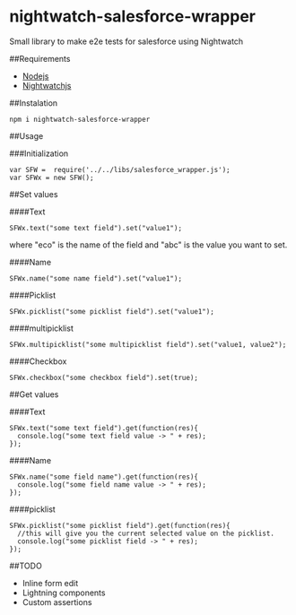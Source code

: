 # nightwatch-salesforce-wrapper
Small library to make e2e tests for salesforce using Nightwatch

##Requirements
* [Nodejs](https://nodejs.org/en/)
* [Nightwatchjs](http://nightwatchjs.org/)

##Instalation

```
npm i nightwatch-salesforce-wrapper
```

##Usage

###Initialization

```
var SFW =  require('../../libs/salesforce_wrapper.js');
var SFWx = new SFW();
```

##Set values

####Text
```
SFWx.text("some text field").set("value1");
```
where "eco" is the name of the field and "abc" is the value you want to set.

####Name
```
SFWx.name("some name field").set("value1");
```

####Picklist
```
SFWx.picklist("some picklist field").set("value1");
```

####multipicklist
```
SFWx.multipicklist("some multipicklist field").set("value1, value2");
```

####Checkbox
```
SFWx.checkbox("some checkbox field").set(true);
```



##Get values

####Text
```
SFWx.text("some text field").get(function(res){
  console.log("some text field value -> " + res);
});
```

####Name
```
SFWx.name("some field name").get(function(res){
  console.log("some field name value -> " + res);
});
```

####picklist
```
SFWx.picklist("some picklist field").get(function(res){
  //this will give you the current selected value on the picklist.
  console.log("some picklist field -> " + res);
});
```


##TODO
* Inline form edit
* Lightning components
* Custom assertions
